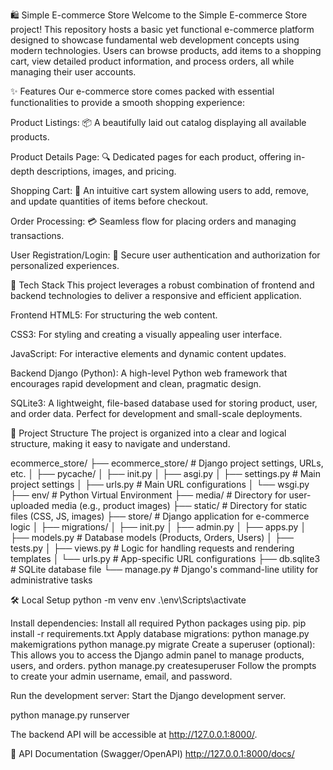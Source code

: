 🛍️ Simple E-commerce Store
Welcome to the Simple E-commerce Store project! This repository hosts a basic yet functional e-commerce platform designed to showcase fundamental web development concepts using modern technologies. Users can browse products, add items to a shopping cart, view detailed product information, and process orders, all while managing their user accounts.

✨ Features
Our e-commerce store comes packed with essential functionalities to provide a smooth shopping experience:

Product Listings: 📦 A beautifully laid out catalog displaying all available products.

Product Details Page: 🔍 Dedicated pages for each product, offering in-depth descriptions, images, and pricing.

Shopping Cart: 🛒 An intuitive cart system allowing users to add, remove, and update quantities of items before checkout.

Order Processing: 💳 Seamless flow for placing orders and managing transactions.

User Registration/Login: 🔐 Secure user authentication and authorization for personalized experiences.

🚀 Tech Stack
This project leverages a robust combination of frontend and backend technologies to deliver a responsive and efficient application.

Frontend
HTML5: For structuring the web content.

CSS3: For styling and creating a visually appealing user interface.

JavaScript: For interactive elements and dynamic content updates.

Backend
Django (Python): A high-level Python web framework that encourages rapid development and clean, pragmatic design.

SQLite3: A lightweight, file-based database used for storing product, user, and order data. Perfect for development and small-scale deployments.

📁 Project Structure
The project is organized into a clear and logical structure, making it easy to navigate and understand.

ecommerce_store/ ├── ecommerce_store/ # Django project settings, URLs, etc. │ ├── pycache/ │ ├── init.py │ ├── asgi.py │ ├── settings.py # Main project settings │ ├── urls.py # Main URL configurations │ └── wsgi.py ├── env/ # Python Virtual Environment ├── media/ # Directory for user-uploaded media (e.g., product images) ├── static/ # Directory for static files (CSS, JS, images) ├── store/ # Django application for e-commerce logic │ ├── migrations/ │ ├── init.py │ ├── admin.py │ ├── apps.py │ ├── models.py # Database models (Products, Orders, Users) │ ├── tests.py │ ├── views.py # Logic for handling requests and rendering templates │ └── urls.py # App-specific URL configurations ├── db.sqlite3 # SQLite database file └── manage.py # Django's command-line utility for administrative tasks

🛠️ Local Setup
python -m venv env .\env\Scripts\activate

Install dependencies: Install all required Python packages using pip. pip install -r requirements.txt Apply database migrations: python manage.py makemigrations python manage.py migrate Create a superuser (optional): This allows you to access the Django admin panel to manage products, users, and orders. python manage.py createsuperuser Follow the prompts to create your admin username, email, and password.

Run the development server: Start the Django development server.

python manage.py runserver

The backend API will be accessible at http://127.0.0.1:8000/.

📖 API Documentation (Swagger/OpenAPI)
http://127.0.0.1:8000/docs/
